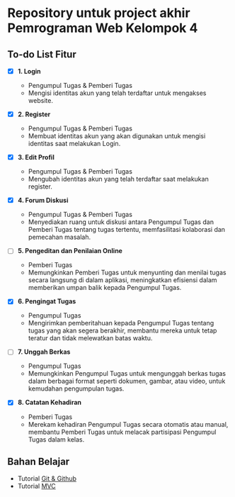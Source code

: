 # Repository untuk project akhir Pemrograman Web Kelompok 4

## To-do List Fitur

- [x] **1. Login**
  - Pengumpul Tugas & Pemberi Tugas
  - Mengisi identitas akun yang telah terdaftar untuk mengakses website.

- [x] **2. Register**
  - Pengumpul Tugas & Pemberi Tugas
  - Membuat identitas akun yang akan digunakan untuk mengisi identitas saat melakukan Login.

- [x] **3. Edit Profil**
  - Pengumpul Tugas & Pemberi Tugas 
  - Mengubah identitas akun yang telah terdaftar saat melakukan register.

- [x] **4. Forum Diskusi**
  - Pengumpul Tugas & Pemberi Tugas
  - Menyediakan ruang untuk diskusi antara Pengumpul Tugas dan Pemberi Tugas tentang tugas tertentu, memfasilitasi kolaborasi dan pemecahan masalah.

- [ ] **5. Pengeditan dan Penilaian Online** 
  - Pemberi Tugas
  - Memungkinkan Pemberi Tugas untuk menyunting dan menilai tugas secara langsung di dalam aplikasi, meningkatkan efisiensi dalam memberikan umpan balik kepada Pengumpul Tugas.

- [x] **6. Pengingat Tugas**
  - Pengumpul Tugas
  - Mengirimkan pemberitahuan kepada Pengumpul Tugas tentang tugas yang akan segera berakhir, membantu mereka untuk tetap teratur dan tidak melewatkan batas waktu.

- [ ] **7. Unggah Berkas**
  - Pengumpul Tugas
  - Memungkinkan Pengumpul Tugas untuk mengunggah berkas tugas dalam berbagai format seperti dokumen, gambar, atau video, untuk kemudahan pengumpulan tugas.

- [x] **8. Catatan Kehadiran** 
  - Pemberi Tugas
  - Merekam kehadiran Pengumpul Tugas secara otomatis atau manual, membantu Pemberi Tugas untuk melacak partisipasi Pengumpul Tugas dalam kelas.

## Bahan Belajar

  - Tutorial [Git & Github](https://www.youtube.com/watch?v=lTMZxWMjXQU&list=PLFIM0718LjIVknj6sgsSceMqlq242-jNf&index=1)
  - Tutorial [MVC](https://www.youtube.com/watch?v=tBKOb8Ib5nI&list=PLFIM0718LjIVEh_d-h5wAjsdv2W4SAtkx)
